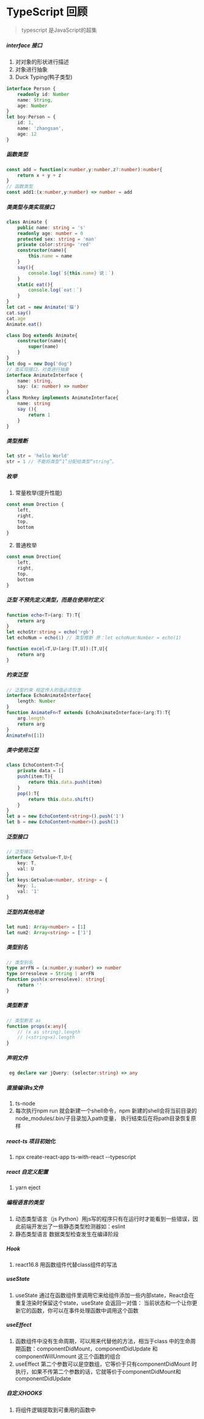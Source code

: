 # TypeScript 回顾
> typescript 是JavaScript的超集
#####  interface 接口
1. 对对象的形状进行描述
2. 对象进行抽象
3. Duck Typing(鸭子类型)
```TypeScript
interface Person { 
    readonly id: Number
    name: String,
    age: Number
}
let boy:Person = {
    id: 1,
    name: 'zhangsan',
    age: 12
}
```
##### 函数类型
```ts
const add = function(x:number,y:number,z?:number):number{
    return x + y + z
}
// 函数类型
const add1:(x:number,y:number) => number = add
```
##### 类类型与类实现接口
```ts
class Animate {
    public name: string = 's'
    readonly age: number = 0
    protected sex: string = 'man'
    private color:string= 'red'
    constructor(name){
        this.name = name
    }
    say(){
        console.log(`${this.name} 说：`)
    }
    static eat(){
        console.log(`eat：`)
    }
}
let cat = new Animate('猫')
cat.say()
cat.age
Animate.eat()

class Dog extends Animate{
    constructor(name){
        super(name)
    }
}
let dog = new Dog('dog')
// 类实现接口，对类进行抽象
interface AnimateInterface {
    name: string,
    say: (x: number) => number
}
class Monkey implements AnimateInterface{
    name: string
    say (){
        return 1
    }
}
```
##### 类型推断
```ts
let str = 'hello World'
str = 1 // 不能将类型“1”分配给类型“string”。
```
##### 枚举
1. 常量枚举(提升性能)
```ts
const enum Drection {
    left,
    right,
    top,
    bottom
}
```
2. 普通枚举
```ts
const enum Drection{
    left,
    right,
    top,
    bottom
}
```
##### 泛型 不预先定义类型，而是在使用时定义
```ts
function echo<T>(arg: T):T{
    return arg
}
let echoStr:string = echo('rgb')
let echoNum = echo(1) // 类型推断 原：let echoNum:Number = echo(1)

function excel<T,U>(arg:[T,U]):[T,U]{
    return arg
}
```
##### 约束泛型
```ts
// 泛型约束 规定传入的值必须包含
interface EchoAnimateInterface{
    length: Number
}
function AnimateFn<T extends EchoAnimateInterface>(arg:T):T{
    arg.length
    return arg
}
AnimateFn([1])
```
##### 类中使用泛型
```ts
class EchoContent<T>{
    private data = []
    push(item:T){
        return this.data.push(item)
    }
    pop():T{
        return this.data.shift()
    }
}
let a = new EchoContent<string>().push('1')
let b = new EchoContent<number>().push(1)
```
##### 泛型接口
```ts
// 泛型接口
interface Getvalue<T,U>{
    key: T,
    val: U
}
let keys:Getvalue<number, string> = {
    key: 1,
    val: '1'
}
```
##### 泛型的其他用途
```ts
let num1: Array<number> = [1]
let num2: Array<string> = ['1']
```
##### 类型别名
```ts
// 类型别名
type arrFN = (x:number,y:number) => number
type orresoleve = String | arrFN
function push(x:orresoleve): string{
    return ''
}
```
##### 类型断言
```ts
// 类型断言 as
function props(x:any){
    // (x as string).length
    // (<string>x).length
}
```
##### 声明文件
```ts
 eg declare var jQuery: (selector:string) => any
```
##### 直接编译ts文件
1. ts-node
2. 每次执行npm run 就会新建一个shell命令，npm 新建的shell会将当前目录的node_modules/.bin/子目录加入path变量，
    执行结束后在将path目录恢复原样
##### react-ts 项目初始化
1. npx create-react-app ts-with-react --typescript
##### react 自定义配置
1. yarn eject
##### 编程语言的类型
1. 动态类型语言（js Python）用js写的程序只有在运行时才能看到一些错误，因此前端开发出了一些静态类型检测器如：eslint
2. 静态类型语言 数据类型检查发生在编译阶段
##### Hook
1. react16.8 用函数组件代替class组件的写法
##### useState
1. useState 通过在函数组件里调用它来给组件添加一些内部state，React会在重复渲染时保留这个state，useState 会返回一对值：
    当前状态和一个让你更新它的函数，你可以在事件处理函数中调用这个函数
##### useEffect
1. 函数组件中没有生命周期，可以用来代替他的方法，相当于class 中的生命周期函数：componentDidMount，componentDidUpdate 和 componentWillUnmount 这三个函数的组合
2. useEffect 第二个参数可以是空数组，它等价于只有componentDidMount 时执行，如果不传第二个参数的话，它就等价于componentDidMount和componentDidUpdate
##### 自定义HOOKS
1. 将组件逻辑提取到可重用的函数中